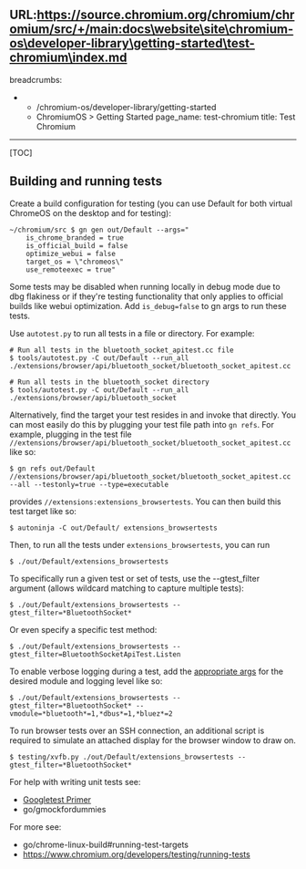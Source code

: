 URL:https://source.chromium.org/chromium/chromium/src/+/main:docs\website\site\chromium-os\developer-library\getting-started\test-chromium\index.md
---
breadcrumbs:
- - /chromium-os/developer-library/getting-started
  - ChromiumOS > Getting Started
page_name: test-chromium
title: Test Chromium
---

[TOC]

## Building and running tests

Create a build configuration for testing (you can use Default for both virtual
ChromeOS on the desktop and for testing):

```shell
~/chromium/src $ gn gen out/Default --args="
    is_chrome_branded = true
    is_official_build = false
    optimize_webui = false
    target_os = \"chromeos\"
    use_remoteexec = true"
```

Some tests may be disabled when running locally in debug mode due to dbg
flakiness or if they're testing functionality that only applies to official
builds like webui optimization. Add `is_debug=false` to gn args to run these
tests.

Use `autotest.py` to run all tests in a file or directory. For example:

```shell
# Run all tests in the bluetooth_socket_apitest.cc file
$ tools/autotest.py -C out/Default --run_all ./extensions/browser/api/bluetooth_socket/bluetooth_socket_apitest.cc

# Run all tests in the bluetooth_socket directory
$ tools/autotest.py -C out/Default --run_all ./extensions/browser/api/bluetooth_socket
```

Alternatively, find the target your test resides in and invoke that directly.
You can most easily do this by plugging your test file path into `gn refs`. For
example, plugging in the test file
`//extensions/browser/api/bluetooth_socket/bluetooth_socket_apitest.cc` like so:

```shell
$ gn refs out/Default //extensions/browser/api/bluetooth_socket/bluetooth_socket_apitest.cc --all --testonly=true --type=executable
```

provides `//extensions:extensions_browsertests`. You can then build this test
target like so:

```shell
$ autoninja -C out/Default/ extensions_browsertests
```

Then, to run all the tests under `extensions_browsertests`, you can run

```shell
$ ./out/Default/extensions_browsertests
```

To specifically run a given test or set of tests, use the --gtest_filter
argument (allows wildcard matching to capture multiple tests):

```shell
$ ./out/Default/extensions_browsertests --gtest_filter=*BluetoothSocket*
```

Or even specify a specific test method:

```shell
$ ./out/Default/extensions_browsertests --gtest_filter=BluetoothSocketApiTest.Listen
```

To enable verbose logging during a test, add the
[appropriate args](/chromium-os/developer-library/guides/logging/logging#enable-verbose-logging)
for the desired module and logging level like so:

```shell
$ ./out/Default/extensions_browsertests --gtest_filter=*BluetoothSocket* --vmodule=*bluetooth*=1,*dbus*=1,*bluez*=2
```

To run browser tests over an SSH connection, an additional script is required to
simulate an attached display for the browser window to draw on.

```shell
$ testing/xvfb.py ./out/Default/extensions_browsertests --gtest_filter=*BluetoothSocket*
```

For help with writing unit tests see:

-   [Googletest Primer](https://github.com/google/googletest/blob/main/docs/primer.md)
-   go/gmockfordummies

For more see:

-   go/chrome-linux-build#running-test-targets
-   https://www.chromium.org/developers/testing/running-tests